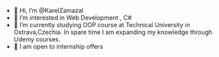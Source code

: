 - 👋 Hi, I’m @KarelZamazal
- 👀 I’m interested in Web Development , C#
- 🌱 I’m currently studying OOP course at Technical University in Ostrava,Czechia. In spare time I am expanding my knowledge through Udemy courses.
- 💞️ I am open to internship offers

<!---
KarelZa/KarelZa is a ✨ special ✨ repository because its `README.md` (this file) appears on your GitHub profile.
You can click the Preview link to take a look at your changes.
--->
